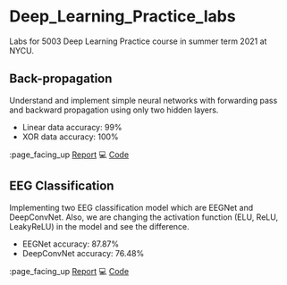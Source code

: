 # Deep_Learning_Practice_labs
Labs for 5003 Deep Learning Practice course in summer term 2021 at NYCU.

## Back-propagation 

Understand and implement simple neural networks with forwarding pass and backward propagation using only two hidden layers.
* Linear data accuracy: 99%
* XOR data accuracy: 100%

:page_facing_up [Report](./lab1/REPORT.pdf) :computer: [Code](./lab1)


## EEG Classification

Implementing two EEG classification model which are EEGNet and DeepConvNet. Also, we are changing the activation function (ELU, ReLU, LeakyReLU) in the model and see the difference.

* EEGNet accuracy: 87.87%
* DeepConvNet accuracy: 76.48%

:page_facing_up [Report](./lab2/REPORT.pdf) :computer: [Code](./lab2)


